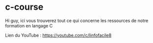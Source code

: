 # c-course

Hi guy, ici vous trouverez tout ce qui concerne les ressources de notre formation en langage C

Lien du YouTube : https://youtube.com/c/linfofacile8
